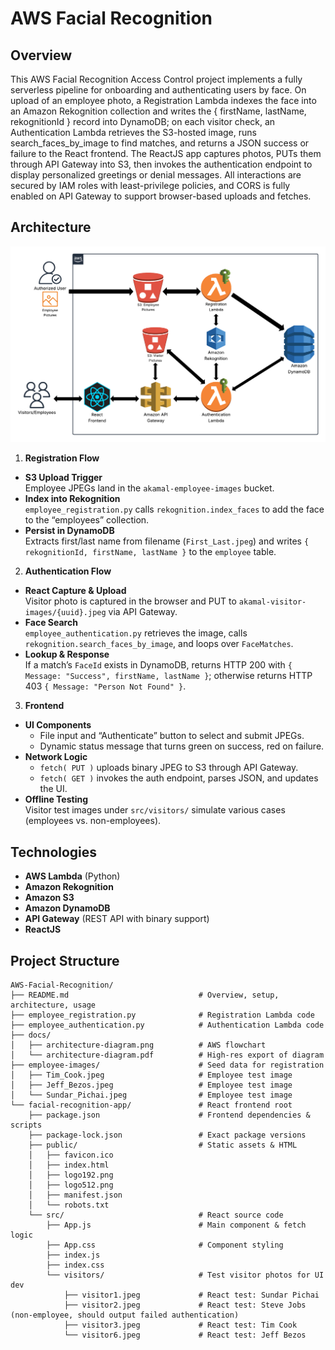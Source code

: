 # AWS Facial Recognition




## Overview  
This AWS Facial Recognition Access Control project implements a fully serverless pipeline for onboarding and authenticating users by face. On upload of an employee photo, a Registration Lambda indexes the face into an Amazon Rekognition collection and writes the { firstName, lastName, rekognitionId } record into DynamoDB; on each visitor check, an Authentication Lambda retrieves the S3-hosted image, runs search_faces_by_image to find matches, and returns a JSON success or failure to the React frontend. The ReactJS app captures photos, PUTs them through API Gateway into S3, then invokes the authentication endpoint to display personalized greetings or denial messages. All interactions are secured by IAM roles with least-privilege policies, and CORS is fully enabled on API Gateway to support browser-based uploads and fetches.  

## Architecture  
![Architecture Diagram](docs/architecture-diagram.png)  

1. **Registration Flow**  
- **S3 Upload Trigger**  
  Employee JPEGs land in the `akamal-employee-images` bucket.  
- **Index into Rekognition**  
  `employee_registration.py` calls `rekognition.index_faces` to add the face to the “employees” collection.  
- **Persist in DynamoDB**  
  Extracts first/last name from filename (`First_Last.jpeg`) and writes `{ rekognitionId, firstName, lastName }` to the `employee` table. 

2. **Authentication Flow**  
- **React Capture & Upload**  
  Visitor photo is captured in the browser and PUT to `akamal-visitor-images/{uuid}.jpeg` via API Gateway.  
- **Face Search**  
  `employee_authentication.py` retrieves the image, calls `rekognition.search_faces_by_image`, and loops over `FaceMatches`.  
- **Lookup & Response**  
  If a match’s `FaceId` exists in DynamoDB, returns HTTP 200 with `{ Message: "Success", firstName, lastName }`; otherwise returns HTTP 403 `{ Message: "Person Not Found" }`.
  
3. **Frontend**  
- **UI Components**  
  - File input and “Authenticate” button to select and submit JPEGs.  
  - Dynamic status message that turns green on success, red on failure.  
- **Network Logic**  
  - `fetch( PUT )` uploads binary JPEG to S3 through API Gateway.  
  - `fetch( GET )` invokes the auth endpoint, parses JSON, and updates the UI.  
- **Offline Testing**  
  Visitor test images under `src/visitors/` simulate various cases (employees vs. non-employees).
   

## Technologies  
- **AWS Lambda** (Python)  
- **Amazon Rekognition**  
- **Amazon S3**  
- **Amazon DynamoDB**  
- **API Gateway** (REST API with binary support)  
- **ReactJS** 

## Project Structure
```plaintext
AWS-Facial-Recognition/                   
├── README.md                             # Overview, setup, architecture, usage
├── employee_registration.py              # Registration Lambda code
├── employee_authentication.py            # Authentication Lambda code
├── docs/                                 
│   ├── architecture-diagram.png          # AWS flowchart
│   └── architecture-diagram.pdf          # High-res export of diagram
├── employee-images/                      # Seed data for registration
│   ├── Tim_Cook.jpeg                     # Employee test image
│   ├── Jeff_Bezos.jpeg                   # Employee test image
│   └── Sundar_Pichai.jpeg                # Employee test image
└── facial-recognition-app/               # React frontend root
    ├── package.json                      # Frontend dependencies & scripts
    ├── package-lock.json                 # Exact package versions
    ├── public/                           # Static assets & HTML
    │   ├── favicon.ico
    │   ├── index.html
    │   ├── logo192.png
    │   ├── logo512.png
    │   ├── manifest.json
    │   └── robots.txt
    └── src/                              # React source code
        ├── App.js                        # Main component & fetch logic
        ├── App.css                       # Component styling
        ├── index.js                      
        ├── index.css                     
        └── visitors/                     # Test visitor photos for UI dev
            ├── visitor1.jpeg             # React test: Sundar Pichai
            ├── visitor2.jpeg             # React test: Steve Jobs (non-employee, should output failed authentication)
            ├── visitor3.jpeg             # React test: Tim Cook
            └── visitor6.jpeg             # React test: Jeff Bezos
